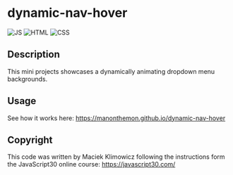 # dynamic-nav-hover


![JS](https://img.shields.io/badge/JavaScript-323330?style=for-the-badge&logo=javascript&logoColor=F7DF1E) ![HTML](https://img.shields.io/badge/HTML5-E34F26?style=for-the-badge&logo=html5&logoColor=white) ![CSS](https://img.shields.io/badge/CSS3-1572B6?style=for-the-badge&logo=css3&logoColor=white)

## Description

This mini projects showcases a dynamically animating dropdown menu backgrounds. 

## Usage

See how it works here: https://manonthemon.github.io/dynamic-nav-hover

## Copyright

This code was written by Maciek Klimowicz following the instructions form the JavaScript30 online course: https://javascript30.com/